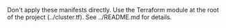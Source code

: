 Don't apply these manifests directly. Use the Terraform module at the root of
the project (../cluster.tf). See ../README.md for details.
